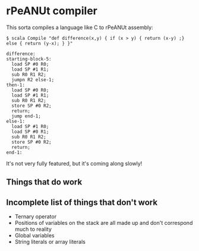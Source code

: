 # rPeANUt compiler

This sorta compiles a language like C to rPeANUt assembly:

```
$ scala Compile "def difference(x,y) { if (x > y) { return (x-y) ;} else { return (y-x); } }"

difference:
starting-block-5:
  load SP #0 R0;
  load SP #1 R1;
  sub R0 R1 R2;
  jumpn R2 else-1;
then-1:
  load SP #0 R0;
  load SP #1 R1;
  sub R0 R1 R2;
  store SP #0 R2;
  return;
  jump end-1;
else-1:
  load SP #1 R0;
  load SP #0 R1;
  sub R0 R1 R2;
  store SP #0 R2;
  return;
end-1:

```

It's not very fully featured, but it's coming along slowly!

## Things that do work

## Incomplete list of things that don't work
- Ternary operator
- Positions of variables on the stack are all made up and don't correspond much to reality
- Global variables
- String literals or array literals
